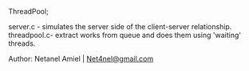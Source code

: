 ThreadPool;

server.c - simulates the server side of the client-server relationship.
threadpool.c- extract works from queue and does them using 'waiting' threads.

Author: Netanel Amiel | Net4nel@gmail.com
